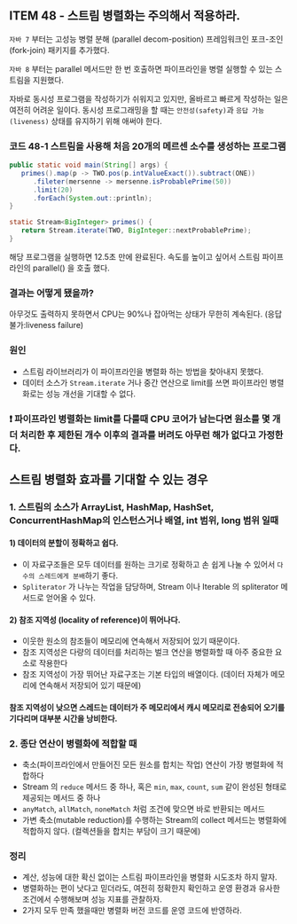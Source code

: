 ## ITEM 48 - 스트림 병렬화는 주의해서 적용하라.
`자바 7` 부터는 고성능 병렬 분해 (parallel decom-position) 프레임워크인 포크-조인(fork-join) 패키지를 추가했다.

`자바 8` 부터는 parallel 메서드만 한 번 호출하면 파이프라인을 병렬 실행할 수 있는 스트림을 지원했다.

자바로 동시성 프로그램을 작성하기가 쉬워지고 있지만, 올바르고 빠르게 작성하는 일은 여전히 어려운 일이다. 동시성 프로그래밍을 할 때는 
`안전성(safety)`과 `응답 가능(liveness)` 상태를 유지하기 위해 애써야 한다.


### 코드 48-1 스트림을 사용해 처음 20개의 메르센 소수를 생성하는 프로그램
```java
public static void main(String[] args) {
   primes().map(p -> TWO.pos(p.intValueExact()).subtract(ONE))
      .fileter(mersenne -> mersenne.isProbablePrime(50))
      .limit(20)
      .forEach(System.out::println);
}

static Stream<BigInteger> primes() {
   return Stream.iterate(TWO, BigInteger::nextProbablePrime);
}
```
해당 프로그램을 실행하면 12.5초 만에 완료된다. 속도를 높이고 싶어서 스트림 파이프라인의 parallel() 을 호출 했다.

### 결과는 어떻게 됐을까?
아무것도 출력하지 못하면서 CPU는 90%나 잡아먹는 상태가 무한히 계속된다. (응답 불가:liveness failure)

### 원인
- 스트림 라이브러리가 이 파이프라인을 병렬화 하는 방법을 찾아내지 못했다.
- 데이터 소스가 `Stream.iterate` 거나 중간 연산으로 limit를 쓰면 파이프라인 병렬화로는 성능 개선을 기대할 수 없다.

### ❗️ 파이프라인 병렬화는 limit를 다룰때 CPU 코어가 남는다면 원소를 몇 개 더 처리한 후 제한된 개수 이후의 결과를 버려도 아무런 해가 없다고 가정한다.

## 스트림 병렬화 효과를 기대할 수 있는 경우
### 1. 스트림의 소스가 ArrayList, HashMap, HashSet, ConcurrentHashMap의 인스턴스거나 배열, int 범위, long 범위 일때

#### 1) 데이터의 분할이 정확하고 쉽다.
- 이 자료구조들은 모두 데이터를 원하는 크기로 정확하고 손 쉽게 나눌 수 있어서 `다수의 스레드에게 분배`하기 좋다.
- `Spliterator` 가 나누는 작업을 담당하며, Stream 이나 Iterable 의 spliterator 메서드로 얻어올 수 있다.

#### 2) 참조 지역성 (locality of reference)이 뛰어나다.
- 이웃한 원소의 참조들이 메모리에 연속해서 저장되어 있기 때문이다.
- 참조 지역성은 다량의 데이터를 처리하는 벌크 연산을 병렬화할 때 아주 중요한 요소로 작용한다
- 참조 지역성이 가장 뛰어난 자료구조는 기본 타입의 배열이다. (데이터 자체가 메모리에 연속해서 저장되어 있기 때문에)

#### 참조 지역성이 낮으면 스레드는 데이터가 주 메모리에서 캐시 메모리로 전송되어 오기를 기다리며 대부분 시간을 낭비한다.

### 2. 종단 연산이 병렬화에 적합할 때
- 축소(파이프라인에서 만들어진 모든 원소를 합치는 작업) 연산이 가장 병렬화에 적합하다
- Stream 의 `reduce` 메서드 중 하나, 혹은 `min`, `max`, `count`, `sum` 같이 완성된 형태로 제공되는 메서드 중 하나
- `anyMatch`, `allMatch`, `noneMatch` 처럼 조건에 맞으면 바로 반환되는 메서드
- 가변 축소(mutable reduction)를 수행하는 Stream의 collect 메서드는 병렬화에 적합하지 않다. (컬렉션들을 합치는 부담이 크기 때문에)

### 정리
- 계산, 성능에 대한 확신 없이는 스트림 파이프라인을 병렬화 시도조차 하지 말자.
- 병렬화하는 편이 낫다고 믿더라도, 여전히 정확한지 확인하고 운영 환경과 유사한 조건에서 수행해보며 성능 지표를 관찰하자.
- 2가지 모두 만족 했을때만 병렬화 버전 코드를 운영 코드에 반영하라.